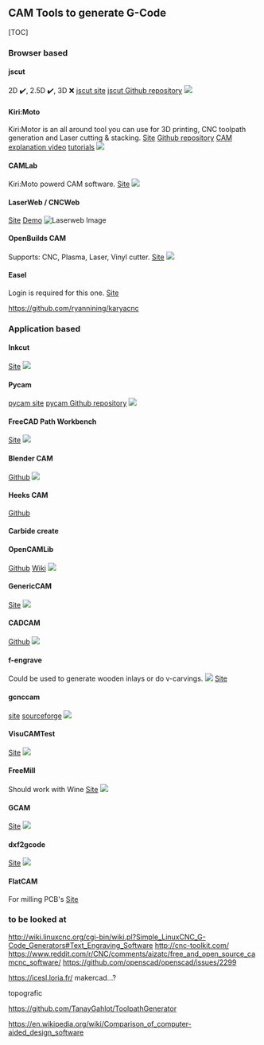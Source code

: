 ## CAM Tools to generate G-Code
[TOC]
### Browser based
#### jscut
2D :heavy_check_mark:, 2.5D :heavy_check_mark:, 3D :x:
[jscut site](http://jscut.org/)
[jscut Github repository](https://github.com/tbfleming/jscut)
![](images/jscut.jpg)

#### Kiri:Moto
Kiri:Motor is an all around tool you can use for 3D printing, CNC toolpath generation and Laser cutting & stacking.
[Site](https://grid.space/kiri/)
[Github repository](https://github.com/GridSpace/grid-apps)
[CAM explanation video](https://www.youtube.com/watch?v=KDhMujKX1QQ)
[tutorials](https://www.youtube.com/c/gridspace)
![](images/kirimoto.png)

#### CAMLab
Kiri:Moto powerd CAM software.
[Site](http://camlab.sienci.com/camlab)
![](images/CAMLab.png)

#### LaserWeb / CNCWeb
[Site](https://laserweb.yurl.ch/)
[Demo](https://laserweb.github.io/LaserWeb4/)
![Laserweb Image](images/LaserWebDec2016.PNG)

#### OpenBuilds CAM
Supports: CNC, Plasma, Laser, Vinyl cutter.
[Site](https://cam.openbuilds.com)
![](images/openbuildscam.jpg)

#### Easel
Login is required for this one.
[Site](https://easel.inventables.com/users/sign_in)

https://github.com/ryannining/karyacnc



### Application based

#### Inkcut
[Site](https://codelv.com/projects/inkcut/)
![](inkcut.gif)

#### Pycam
[pycam site](http://pycam.sourceforge.net/)
[pycam Github repository](https://github.com/SebKuzminsky/pycam/edit/master/docs/index.md)
![](images/PyCAM.png)

#### FreeCAD Path Workbench
[Site](https://wiki.freecadweb.org/Path_Workbench)
![](images/FreeCADPath.png)

#### Blender CAM
[Github](https://github.com/vilemduha/blendercam/wiki)
![](images/BlenderCAM.png)

#### Heeks CAM
[Github](https://github.com/danheeks/HeeksCAM)

#### Carbide create

#### OpenCAMLib
[Github](https://github.com/aewallin/opencamlib)
[Wiki](https://github.com/aewallin/opencamlib/wiki)
![](images/opencamlib.jpeg)

#### GenericCAM
[Site](http://genericcam.sourceforge.net/)
![](images/genericcam.png)

#### CADCAM
[Github](https://github.com/grotius-cnc/QT_CadCam_rev0)
![](images/cadcam.png)

#### f-engrave
Could be used to generate wooden inlays or do v-carvings.
![](images/f-engrave.jpg)
[Site](https://www.scorchworks.com/Fengrave/fengrave.html)

#### gcnccam
[site](http://gcnccam.sourceforge.net/)
[sourceforge](https://sourceforge.net/projects/gcnccam/)
![](images/gcnccam.jpeg)

#### VisuCAMTest 
[Site](http://nraynaud.github.io/webgcode/webapp/visucamTest.html#/)
![](images/visucam.png)

#### FreeMill
Should work with Wine
[Site](https://mecsoft.com/free-cad-cam/)
![](images/freemill.jpg)

#### GCAM
[Site](https://github.com/blinkenlight/GCAM/wiki)
![](images/gcam-se-1.png)

#### dxf2gcode
[Site](https://sourceforge.net/projects/dxf2gcode/)
![](images/dxf2gcode.png)

#### FlatCAM
For milling PCB's
[Site](http://flatcam.org/)


### to be looked at
http://wiki.linuxcnc.org/cgi-bin/wiki.pl?Simple_LinuxCNC_G-Code_Generators#Text_Engraving_Software
http://cnc-toolkit.com/
https://www.reddit.com/r/CNC/comments/aizatc/free_and_open_source_camcnc_software/
https://github.com/openscad/openscad/issues/2299

https://icesl.loria.fr/
makercad...?



topografic



https://github.com/TanayGahlot/ToolpathGenerator

https://en.wikipedia.org/wiki/Comparison_of_computer-aided_design_software